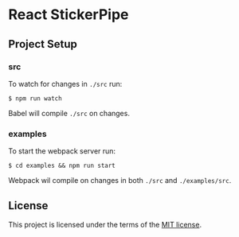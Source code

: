 # React StickerPipe

## Project Setup

### src

To watch for changes in `./src` run:

```
$ npm run watch
```

Babel will compile `./src` on changes.

### examples

To start the webpack server run:

```
$ cd examples && npm run start
```

Webpack wil compile on changes in both `./src` and `./examples/src`.

## License

This project is licensed under the terms of the [MIT license](https://github.com/anchorchat/react-stickerpipe/blob/master/LICENSE).

